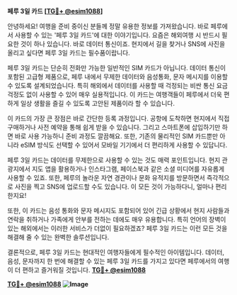 **페루 3일 카드 [[TG💪+ @esim1088](https://t.me/s/esim1088)]**

안녕하세요! 여행을 준비 중이신 분들께 정말 유용한 정보를 가져왔습니다. 바로 페루에서 사용할 수 있는 '페루 3일 카드'에 대한 이야기입니다. 요즘은 해외여행 시 반드시 필요한 것이 하나 있습니다. 바로 데이터 통신이죠. 현지에서 길을 찾거나 SNS에 사진을 올리고 싶다면 페루 3일 카드는 필수품이랍니다.

페루 3일 카드는 단순히 전화만 가능한 일반적인 SIM 카드가 아닙니다. 데이터 통신이 포함된 고급형 제품으로, 페루 내에서 무제한 데이터와 음성통화, 문자 메시지를 이용할 수 있도록 설계되었습니다. 특히 해외에서 데이터를 사용할 때 걱정되는 비싼 통신 요금 걱정도 없이 사용할 수 있어 매우 실용적입니다. 이 카드는 여행객들이 페루에서 더욱 편하게 일상 생활을 즐길 수 있도록 고안된 제품이라 할 수 있습니다.

이 카드의 가장 큰 장점은 바로 간단한 등록 과정입니다. 공항에 도착하면 현지에서 직접 구매하거나 사전 예약을 통해 쉽게 받을 수 있습니다. 그리고 스마트폰에 삽입하기만 하면 바로 사용 가능하니 준비 과정도 깔끔해요. 또한, 기존의 물리적인 SIM 카드뿐만 아니라 eSIM 방식도 선택할 수 있어서 모바일 기기에서 더 편리하게 사용할 수 있답니다.

페루 3일 카드는 데이터를 무제한으로 사용할 수 있는 것도 매력 포인트입니다. 현지 관광지에서 지도 앱을 활용하거나 인스타그램, 페이스북과 같은 소셜 미디어를 자유롭게 사용할 수 있죠. 또한, 페루의 놀라운 자연 경관이나 문화 유적지를 방문하면서 즉각적으로 사진을 찍고 SNS에 업로드할 수도 있습니다. 이 모든 것이 가능하다니, 얼마나 편리한지요!

또한, 이 카드는 음성 통화와 문자 메시지도 포함되어 있어 긴급 상황에서 현지 사람들과 연락을 취하거나 가족에게 안부를 전하는 데에도 매우 유용합니다. 특히 언어의 장벽이 있는 해외에서는 이러한 서비스가 더없이 필요하겠죠? 페루 3일 카드는 이런 모든 것을 해결해 줄 수 있는 완벽한 솔루션입니다.

결론적으로, 페루 3일 카드는 현대적인 여행자들에게 필수적인 아이템입니다. 데이터, 음성, 문자까지 한 번에 해결할 수 있는 페루 3일 카드를 가지고 있다면 페루에서의 여행이 더 편하고 즐거워질 것입니다. **[TG💪+ @esim1088](https://t.me/s/esim1088)**

**[TG💪+ @esim1088](https://t.me/s/esim1088) ![Image](https://i.postimg.cc/Y0z9fWf4/image.png)**